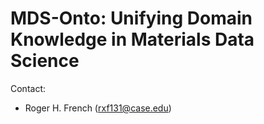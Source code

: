 # MDS-Onto: Unifying Domain Knowledge in Materials Data Science


Contact:

* Roger H. French (rxf131@case.edu)